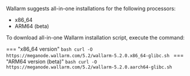 Wallarm suggests all-in-one installations for the following processors:

* x86_64
* ARM64 (beta)

To download all-in-one Wallarm installation script, execute the command:

=== "x86_64 version"
    ```bash
    curl -O https://meganode.wallarm.com/5.2/wallarm-5.2.0.x86_64-glibc.sh
    ```
=== "ARM64 version (beta)"
    ```bash
    curl -O https://meganode.wallarm.com/5.2/wallarm-5.2.0.aarch64-glibc.sh
    ```